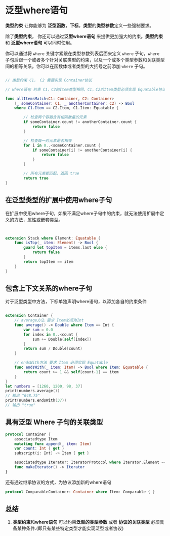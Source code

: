 # 泛型where语句

**类型约束** 让你能够为 **泛型函数**，**下标**，**类型**的**类型参数**定义一些强制要求。

除了**类型约束**， 你还可以通过**泛型where语句** 来提供更加强大的约束。**类型约束** 和 **泛型where语句** 可以同时使用。

你可以通过将 `where` 关键字紧跟在类型参数列表后面来定义 `where` 子句，`where` 子句后跟一个或者多个针对关联类型的约束，以及一个或多个类型参数和关联类型间的相等关系。你可以在函数体或者类型的大括号之前添加 `where` 子句。

```swift

// 类型约束 C1， C2 需要实现 Container协议 

// where语句 约束 C1，C2的Item类型相同，C1，C2的Item类型必须实现 Equatable协议

func allItemsMatch<C1: Container, C2: Container>
    (_ someContainer: C1, _ anotherContainer: C2) -> Bool
    where C1.Item == C2.Item, C1.Item: Equatable {

        // 检查两个容器含有相同数量的元素
        if someContainer.count != anotherContainer.count {
            return false
        }

        // 检查每一对元素是否相等
        for i in 0..<someContainer.count {
            if someContainer[i] != anotherContainer[i] {
                return false
            }
        }

        // 所有元素都匹配，返回 true
        return true
}

```

## 在泛型类型的扩展中使用where子句

在扩展中使用where子句，如果不满足where子句中的约束，就无法使用扩展中定义的方法，属性或嵌套类型。

```swift


extension Stack where Element: Equatable {
    func isTop(_ item: Element) -> Bool {
        guard let topItem = items.last else {
            return false
        }
        return topItem == item
    }
}

```

## 包含上下文关系的where子句

对于泛型类型中方法，下标单独声明where语句，以添加各自的约束条件


```swift

extension Container {
    // average方法 要求 Item必须为Int 
    func average() -> Double where Item == Int {
        var sum = 0.0
        for index in 0..<count {
            sum += Double(self[index])
        }
        return sum / Double(count)
    }

    // endsWith方法 要求 Item 必须实现 Equatable
    func endsWith(_ item: Item) -> Bool where Item: Equatable {
        return count >= 1 && self[count-1] == item
    }
}
let numbers = [1260, 1200, 98, 37]
print(numbers.average())
// 输出 "648.75"
print(numbers.endsWith(37))
// 输出 "true"

```


## 具有泛型 Where 子句的关联类型

```swift
protocol Container {
    associatedtype Item
    mutating func append(_ item: Item)
    var count: Int { get }
    subscript(i: Int) -> Item { get }

    associatedtype Iterator: IteratorProtocol where Iterator.Element == Item
    func makeIterator() -> Iterator
}

```

还有通过继承协议的方式，为协议添加新的where语句

```swift
protocol ComparableContainer: Container where Item: Comparable { }
```

## 总结

1. **类型约束**和**where语句** 可以约束**泛型的类型参数** 或者 **协议的关联类型** 必须具备某种条件.(即只有某些特定类型才能实现泛型或者协议)

   
    
    
